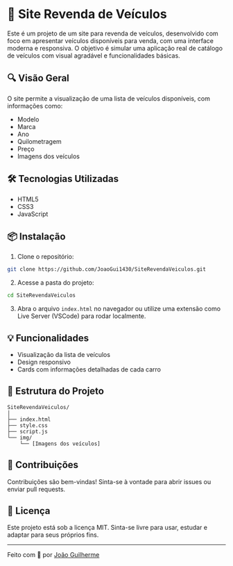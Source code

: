 
# 🚗 Site Revenda de Veículos

Este é um projeto de um site para revenda de veículos, desenvolvido com foco em apresentar veículos disponíveis para venda, com uma interface moderna e responsiva. O objetivo é simular uma aplicação real de catálogo de veículos com visual agradável e funcionalidades básicas.

## 🔍 Visão Geral

O site permite a visualização de uma lista de veículos disponíveis, com informações como:

- Modelo
- Marca
- Ano
- Quilometragem
- Preço
- Imagens dos veículos

## 🛠 Tecnologias Utilizadas

- HTML5
- CSS3
- JavaScript

## 📦 Instalação

1. Clone o repositório:

```bash
git clone https://github.com/JoaoGui1430/SiteRevendaVeiculos.git
```

2. Acesse a pasta do projeto:

```bash
cd SiteRevendaVeiculos
```

3. Abra o arquivo `index.html` no navegador ou utilize uma extensão como Live Server (VSCode) para rodar localmente.


## 💡 Funcionalidades

- Visualização da lista de veículos
- Design responsivo
- Cards com informações detalhadas de cada carro

## 📁 Estrutura do Projeto

```
SiteRevendaVeiculos/
│
├── index.html
├── style.css
├── script.js
└── img/
    └── [Imagens dos veículos]
```

## 🤝 Contribuições

Contribuições são bem-vindas! Sinta-se à vontade para abrir issues ou enviar pull requests.

## 📄 Licença

Este projeto está sob a licença MIT. Sinta-se livre para usar, estudar e adaptar para seus próprios fins.

---

Feito com 💙 por [João Guilherme](https://github.com/JoaoGui1430)
